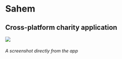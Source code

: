 # Sahem

## Cross-platform charity application

![](https://mostaql.hsoubcdn.com/uploads/thumbnails/1130229/616c4cbd85a69/threedmockup-2.png)
###### A screenshot directly from the app
